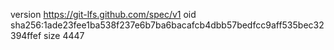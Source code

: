 version https://git-lfs.github.com/spec/v1
oid sha256:1ade23fee1ba538f237e6b7ba6bacafcb4dbb57bedfcc9aff535bec32394ffef
size 4447
